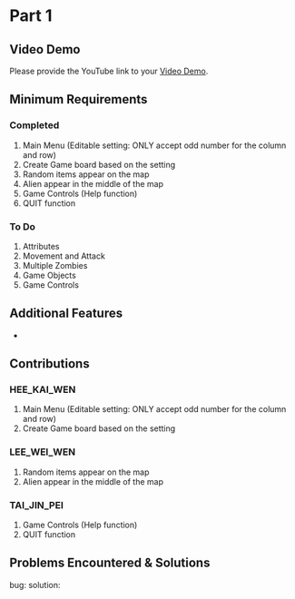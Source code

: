 # Part 1

## Video Demo

Please provide the YouTube link to your [Video Demo]([https://youtube.com](https://www.youtube.com/watch?v=e3GVJavetJc)).

## Minimum Requirements

### Completed

1. Main Menu (Editable setting: ONLY accept odd number for the column and row)
2. Create Game board based on the setting
3. Random items appear on the map
4. Alien appear in the middle of the map
5. Game Controls (Help function)
6. QUIT function


### To Do

1. Attributes
2. Movement and Attack
3. Multiple Zombies
4. Game Objects
5. Game Controls


## Additional Features

-

## Contributions

### HEE_KAI_WEN

1. Main Menu (Editable setting: ONLY accept odd number for the column and row)
2. Create Game board based on the setting

### LEE_WEI_WEN

1. Random items appear on the map
2. Alien appear in the middle of the map

### TAI_JIN_PEI

1. Game Controls (Help function)
2. QUIT function

## Problems Encountered & Solutions

bug:
solution:  
